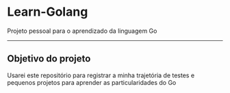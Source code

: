 # Learn-Golang
Projeto pessoal para o aprendizado da linguagem Go
___
## Objetivo do projeto
Usarei este repositório para registrar a minha trajetória de testes e pequenos projetos para aprender as particularidades do Go
